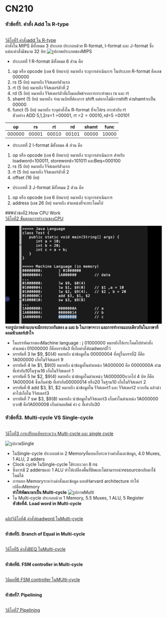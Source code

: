 #                                                              CN210

### หัวข้อที่1. คำสั่ง Add ใน R-type
<br>[วิดีโอที่1 คำสั่งadd ใน R-type](https://youtu.be/pT1bIVJNtd4)
<br>คำสั่งใน MIPS มีทั้งหมด 3 ประเภท ประกอบด้วย R-format, I-format และ J-format ซึ่งแต่ละคำสั่งมีขนาด 32 บิท 
![รูปภาพประเภทของMIPS](https://www.researchgate.net/profile/Yul_Chu/publication/228942202/figure/fig2/AS:669511661412368@1536635427816/Instruction-formats-for-MIPS-architecture-1.png)
* ประเภทที่ 1  R-format  มีทั้งหมด 6 ส่วน คือ
1. op หรือ opcode (เลข 6 บิทแรก) หมายถึง ระบุการดำเนินการ ในประเภท R-format คือเลข 000000 
2. rs (5 บิท) หมายถึง รีจิสเตอร์ตัวแรก
3. rt (5 บิท) หมายถึง รีจิสเตอร์ตัวที่ 2
4. rd (5 บิท) หมายถึง รีจิสเตอร์ตัวที่เก็บผลลัพธ์จากการกระทำของ rs และ rt
5. shamt (5 บิท) หมายถึง จำนวนบิทที่ต้องการ shift แต่หากไม่มีการshift ค่าshamtจะเป็น 00000
6. funct (5 บิท) หมายถึง ระบุคำสั่งใน R-format ที่จะให้rs กระทำกับ rt
<br>ตัวอย่าง ADD $5,$1,$2  rs =$1 =00001, rt =$2 =00010, rd =$5 =00101

| op | rs | rt | rd | shamt | func |
|-----|------|------|------|------|------|
|000000|00001|00010|00101|00000|10000|

* ประเภทที่ 2  I-format  มีทั้งหมด 4 ส่วน คือ
1. op หรือ opcode (เลข 6 บิทแรก) หมายถึง ระบุการดำเนินการ สำหรับ loadword=100011, storeword=101011 และBeq=000100
2. rs (5 บิท) หมายถึง รีจิสเตอร์ตัวแรก
3. rt (5 บิท) หมายถึง รีจิสเตอร์ตัวที่ 2
4. offset (16 บิท) 
* ประเภทที่ 3  J-format  มีทั้งหมด 2 ส่วน คือ
1. op หรือ opcode (เลข 6 บิทแรก) หมายถึง ระบุการดำเนินการ 
2. address (เลข 26 บิท) หมายถึง ตำแหน่งที่จะกระโดดไป


###หัวข้อที่2.How CPU Work
<br>[วิดีโอที่2 ขั้นตอนการทำงานของCPU](https://youtu.be/X4YcjFMqclM)

![รูปภาพ1](git1.jpg)
<br>**จากรูปภาพด้านบนจะมีการบวกกันของ a และ b ในภาษาจาวา และการทำงานแบบเดียวกันในภาษาที่คอมพิวเตอร์เข้าใจ**
* ในบรรทัดแรกของMachine language : j 01000000 หมายถึงให้กระโดดไปทำคำสั่งตำแหน่ง 01000000 ก็คือบรรทัด3 ที่เก็บคำสั่งloadwordไว้
* บรรทัดที่ 3 lw $9, $0(4) หมายถึง นำข้อมูลใน 00000004 ที่อยู่ในบรรที่2 ก็คือ 1A000000 เก็บในรีจิสเตอร์ 9 
* บรรทัดที่ 4 lw $1, $9(0) หมายถึง นำข้อมูลในตำแหน่ง 1A000000 คือ 0000000A ค่าa ที่เท่ากับ10ในฐาน16 เก็บในรีจิสเตอร์ 1
* บรรทัดที่ 5 lw $2, $9(4) หมายถึง นำข้อมูลในตำแหน่ง 1A000000บวกไป 4 บิท ก็คือ 1A000004 ซึ่งเก็บค่าฺb ที่เท่ากับ00000014 หรือ20 ในฐาน10 เก็บในรีจิสเตอร์ 2
* บรรทัดที่ 6 add $3, $1, $2 หมายถึง นำข้อมูลใน รีจิสเตอร์1 และ รีจิสเตอร์2 บวกกัน แล้วนำค่าไปเก็บใน รีจิสเตอร์3
* บรรทัดที่ 7 sw $3, $9(8) หมายถึง นำข้อมูลในรีจิสเตอร์3 เก็บค่าในตำแหน่ง 1A000000 บวก8 คือ1A000008 เก็บค่าผลลัพธ์ ค่า c ที่เท่ากับ30

### หัวข้อที่3. Multi-cycle VS Single-cycle
<br>[วิดีโอที่3 การเปรียบเทียบระหว่าง Multi-cycle และ single cycle](https://youtu.be/f6bQtnDyrzQ)

![รูปภาพSingle](https://i.stack.imgur.com/vCvw1.png)
* ในSingle-cycle ประกอบด้วย 2 Memoryที่แยกเก็บระหว่างคำสั่งและข้อมูล, 4.0 Muxes, 1 ALU, 2 adders
* Clock cycle ในSingle-cycle ใช้ระยะเวลา 8 ns
* ซึ่งการมี 2 addersและ 1 ALU ทำให้เปลืองพื้นที่ชิพและไม่สามารถนำresourceกลับมาใช้ใหม่ได้
* การแยก Memoryระหว่างคำสั่งและข้อมูล แบบHarvard architecture ทำให้เปลืองMemory
<br>**ทำให้พัฒนามาเป็น Multi-cycle**
![รูปภาพMulti](https://lings2mi.files.wordpress.com/2012/12/multicycle-datacontrol.jpg?w=848)
* ใน Multi-cycle ประกอบด้วย 1 Memory, 5.5 Muxes, 1 ALU, 5 Register
<br>**หัวข้อที่4. Load word in Multi-cycle**

<br>[คลิปวิดีโอที่4 คำสั่งloadword ในMulti-cycle](https://youtu.be/DK0LAkcEjHc)

<br>**หัวข้อที่5. Branch of Equal in Multi-cycle**

<br>[วิดีโอที่5 คำสั่งBEQ ในMulti-cycle](https://youtu.be/Eh2OFieFIFA)

<br>**หัวข้อที่6. FSM controller in Multi-cycle**

<br>[วิดีดอที่6 FSM controller ในMUlti-cycle](https://youtu.be/zDQW-HyqBxg)

<br>**หัวข้อที่7. Pipelining**

<br>[วิดีโอที่7 Pipelining](https://youtu.be/3Bm1NIazgtc)
